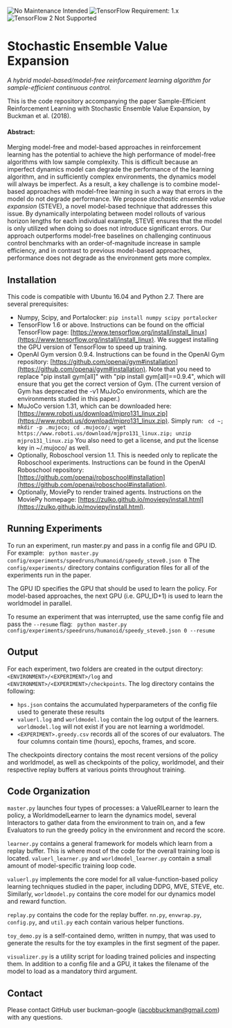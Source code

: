 ![No Maintenance Intended](https://img.shields.io/badge/No%20Maintenance%20Intended-%E2%9C%95-red.svg)
![TensorFlow Requirement: 1.x](https://img.shields.io/badge/TensorFlow%20Requirement-1.x-brightgreen)
![TensorFlow 2 Not Supported](https://img.shields.io/badge/TensorFlow%202%20Not%20Supported-%E2%9C%95-red.svg)

# Stochastic Ensemble Value Expansion

*A hybrid model-based/model-free reinforcement learning algorithm for sample-efficient continuous control.*

This is the code repository accompanying the paper Sample-Efficient Reinforcement Learning with
Stochastic Ensemble Value Expansion, by Buckman et al. (2018).

#### Abstract:
Merging model-free and model-based approaches in reinforcement learning has the potential to achieve
the high performance of model-free algorithms with low sample complexity. This is difficult because
an imperfect dynamics model can degrade the performance of the learning algorithm, and in sufficiently
complex environments, the dynamics model will always be imperfect. As a result, a key challenge is to
combine model-based approaches with model-free learning in such a way that errors in the model do not
degrade performance. We propose *stochastic ensemble value expansion* (STEVE), a novel model-based
technique that addresses this issue. By dynamically interpolating between model rollouts of various horizon
lengths for each individual example, STEVE ensures that the model is only utilized when doing so does not
introduce significant errors. Our approach outperforms model-free baselines on challenging continuous
control benchmarks with an order-of-magnitude increase in sample efficiency, and in contrast to previous
model-based approaches, performance does not degrade as the environment gets more complex.

## Installation
This code is compatible with Ubuntu 16.04 and Python 2.7. There are several prerequisites:
*    Numpy, Scipy, and Portalocker: `pip install numpy scipy portalocker`
*    TensorFlow 1.6 or above. Instructions can be found on the official TensorFlow page:
     [https://www.tensorflow.org/install/install_linux](https://www.tensorflow.org/install/install_linux).
     We suggest installing the GPU version of TensorFlow to speed up training.
*    OpenAI Gym version 0.9.4. Instructions can be found in the OpenAI Gym repository:
     [https://github.com/openai/gym#installation](https://github.com/openai/gym#installation).
     Note that you need to replace "pip install gym[all]" with "pip install gym[all]==0.9.4", which
     will ensure that you get the correct version of Gym. (The current version of Gym has deprecated
     the -v1 MuJoCo environments, which are the environments studied in this paper.)
*    MuJoCo version 1.31, which can be downloaded here: [https://www.roboti.us/download/mjpro131_linux.zip](https://www.roboti.us/download/mjpro131_linux.zip).
     Simply run: ```
     cd ~; mkdir -p .mujoco; cd .mujoco/; wget https://www.roboti.us/download/mjpro131_linux.zip; unzip mjpro131_linux.zip```
     You also need to get a license, and put the license key in ~/.mujoco/ as well.
*    Optionally, Roboschool version 1.1. This is needed only to replicate the Roboschool experiments.
     Instructions can be found in the OpenAI Roboschool repository:
     [https://github.com/openai/roboschool#installation](https://github.com/openai/roboschool#installation).
*    Optionally, MoviePy to render trained agents. Instructions on the MoviePy homepage:
     [https://zulko.github.io/moviepy/install.html](https://zulko.github.io/moviepy/install.html).

## Running Experiments
To run an experiment, run master.py and pass in a config file and GPU ID. For example: ```
python master.py config/experiments/speedruns/humanoid/speedy_steve0.json 0```
The `config/experiments/`
directory contains configuration files for all of the experiments run in the paper.

The GPU ID specifies the GPU that should be used to learn the policy. For model-based approaches, the
next GPU (i.e. GPU_ID+1) is used to learn the worldmodel in parallel.

To resume an experiment that was interrupted, use the same config file and pass the `--resume` flag: ```
python master.py config/experiments/speedruns/humanoid/speedy_steve0.json 0 --resume```

## Output
For each experiment, two folders are created in the output directory: `<ENVIRONMENT>/<EXPERIMENT>/log`
and `<ENVIRONMENT>/<EXPERIMENT>/checkpoints`. The log directory contains the following:

*  `hps.json` contains the accumulated hyperparameters of the config file used to generate these results
*  `valuerl.log` and `worldmodel.log` contain the log output of the learners. `worldmodel.log` will not
   exist if you are not learning a worldmodel.
*  `<EXPERIMENT>.greedy.csv` records all of the scores of our evaluators. The four columns contain time (hours),
   epochs, frames, and score.

The checkpoints directory contains the most recent versions of the policy and worldmodel, as well as checkpoints
of the policy, worldmodel, and their respective replay buffers at various points throughout training.

## Code Organization
`master.py` launches four types of processes: a ValueRlLearner to learn the policy, a WorldmodelLearner
to learn the dynamics model, several Interactors to gather data from the environment to train on, and
a few Evaluators to run the greedy policy in the environment and record the score.

`learner.py` contains a general framework for models which learn from a replay buffer. This is where
most of the code for the overall training loop is located. `valuerl_learner.py` and `worldmodel_learner.py`
contain a small amount of model-specific training loop code.

`valuerl.py` implements the core model for all value-function-based policy learning techniques studied
in the paper, including DDPG, MVE, STEVE, etc. Similarly, `worldmodel.py` contains the core model for
our dynamics model and reward function.

`replay.py` contains the code for the replay buffer. `nn.py`, `envwrap.py`, `config.py`, and `util.py`
each contain various helper functions.

`toy_demo.py` is a self-contained demo, written in numpy, that was used to generate the results for the
toy examples in the first segment of the paper.

`visualizer.py` is a utility script for loading trained policies and inspecting them. In addition to a
config file and a GPU, it takes the filename of the model to load as a mandatory third argument.

## Contact
Please contact GitHub user buckman-google (jacobbuckman@gmail.com) with any questions.
